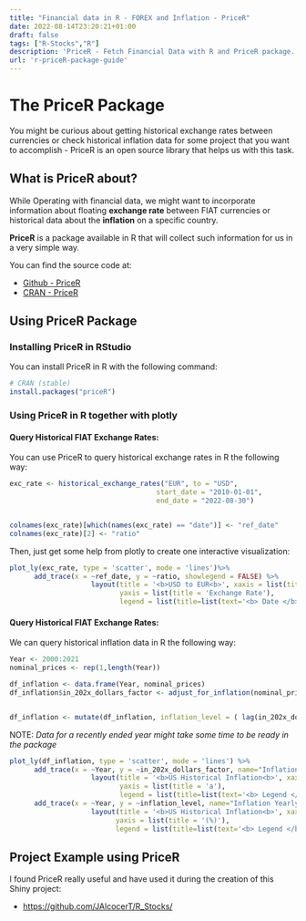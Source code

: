 ```yaml
---
title: "Financial data in R - FOREX and Inflation - PriceR"
date: 2022-08-14T23:20:21+01:00
draft: false
tags: ["R-Stocks","R"]
description: 'PriceR - Fetch Financial Data with R and PriceR package.'
url: 'r-priceR-package-guide'
---
```


# The PriceR Package

You might be curious about getting historical exchange rates between currencies or check historical inflation data for some project that you want to accomplish - PriceR is an open source library that helps us with this task.

## What is PriceR about?

While Operating with financial data, we might want to incorporate information about floating **exchange rate** between FIAT currencies or historical data about the **inflation** on a specific country.

**PriceR** is a package available in R that will collect such information for us in a very simple way.

You can find the source code at:

* [Github - PriceR](https://github.com/stevecondylios/priceR/ "GH {rel='nofollow'}")
* [CRAN - PriceR](https://cran.r-project.org/web/packages/priceR/index.html/ "CRAN {rel='nofollow'}")


## Using PriceR Package


### Installing PriceR in RStudio


You can install PriceR in R with the following command:

```r
# CRAN (stable)
install.packages("priceR")
```


### Using PriceR in R together with plotly

#### Query Historical FIAT Exchange Rates:

You can use PriceR to query historical exchange rates in R the following way:

```r
exc_rate <- historical_exchange_rates("EUR", to = "USD",
                                    start_date = "2010-01-01",
                                    end_date = "2022-08-30")


colnames(exc_rate)[which(names(exc_rate) == "date")] <- "ref_date"
colnames(exc_rate)[2] <- "ratio"
```

Then, just get some help from plotly to create one interactive visualization:

```r
plot_ly(exc_rate, type = 'scatter', mode = 'lines')%>%
      add_trace(x = ~ref_date, y = ~ratio, showlegend = FALSE) %>%
                    layout(title = '<b>USD to EUR<b>', xaxis = list(title = 'Date'), 
                           yaxis = list(title = 'Exchange Rate'),
                           legend = list(title=list(text='<b> Date </b>')))
```


#### Query Historical FIAT Exchange Rates:

We can query historical inflation data in R the following way:

```r
Year <- 2000:2021
nominal_prices <- rep(1,length(Year))

df_inflation <- data.frame(Year, nominal_prices)
df_inflation$in_202x_dollars_factor <- adjust_for_inflation(nominal_prices, Year, "US", to_date = 2021) #PriceR


df_inflation <- mutate(df_inflation, inflation_level = ( lag(in_202x_dollars_factor)/in_202x_dollars_factor -1)*100 )
```

NOTE: *Data for a recently ended year might take some time to be ready in the package*

```r
plot_ly(df_inflation, type = 'scatter', mode = 'lines') %>%
      add_trace(x = ~Year, y = ~in_202x_dollars_factor, name="Inflation factor to Y2021") %>%
                    layout(title = '<b>US Historical Inflation<b>', xaxis = list(title = 'Year'), 
                           yaxis = list(title = 'a'),
                           legend = list(title=list(text='<b> Legend </b>')))  %>%
      add_trace(x = ~Year, y = ~inflation_level, name="Inflation Yearly") %>%
                    layout(title = '<b>US Historical Inflation<b>', xaxis = list(title = 'Year'), 
                          yaxis = list(title = '(%)'), 
                          legend = list(title=list(text='<b> Legend </b>')))
```


## Project Example using PriceR

I found PriceR really useful and have used it during the creation of this Shiny project:

* <https://github.com/JAlcocerT/R_Stocks/>